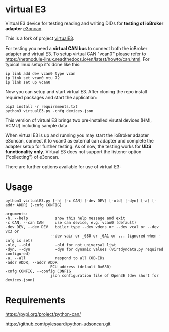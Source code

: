 # virtual E3
Virtual E3 device for testing reading and writing DIDs for **testing of ioBroker adapter** [e3oncan](https://github.com/MyHomeMyData/ioBroker.e3oncan.git).

This is a fork of project [virtualE3](https://github.com/philippoo66/vitualE3.git).

For testing you need a **virtual CAN bus** to connect both the ioBroker adapter and virtual E3. To setup virtual CAN "vcan0" please refer to https://netmodule-linux.readthedocs.io/en/latest/howto/can.html. For typical linux setup it's done like this:
```
ip link add dev vcan0 type vcan
ip link set vcan0 mtu 72
ip link set up vcan0
```

Now you can setup and start virtual E3. After cloning the repo install required packages and start the application:
```
pip3 install -r requirements.txt
python3 virtualE3.py -cnfg devices.json
```

This version of virtual E3 brings two pre-installed virutal devices (HMI, VCMU) including sample data.

When virtual E3 is up and running you may start the ioBroker adapter e3oncan, connect it to vcan0 as external can adapter and complete the adapter setup for further testing. As of now, the testing works for **UDS functionality only**. Virtual E3 does not support the listener option ("collecting") of e3oncan.

There are further options available for use of virtual E3:

# Usage

    python3 virtualE3.py [-h] [-c CAN] [-dev DEV] [-old] [-dyn] [-a] [-addr ADDR] [-cnfg CONFIG]

    arguments:
    -h, --help            show this help message and exit
    -c CAN, --can CAN     use can device, e.g. vcan0 (default)
    -dev DEV, --dev DEV   boiler type --dev vdens or --dev vcal or --dev vx3 or
                        --dev vair or _680 or _6A1 or ... (ignored when -cnfg is set)
    -old, --old           -old for not universal list
    -dyn, --dyn           -dyn for dynamic values (virtdyndata.py required configured)
    -a, --all             respond to all COB-IDs
    -addr ADDR, --addr ADDR
                        ECU address (default 0x680)
    -cnfg CONFIG, --config CONFIG
                        json configuration file of Open3E (dev short for devices.json)

# Requirements

https://pypi.org/project/python-can/

https://github.com/pylessard/python-udsoncan.git
